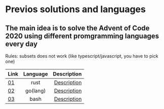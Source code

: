 # Previos solutions and languages

## The main idea is to solve the Advent of Code 2020 using different promgramming languages every day
Rules: subsets does not work (like typescript/javascript, you have to pick one)

<!-- link base : https://github.com/markkovari/advent_of_code_2020/tree/main/ --> 
<!-- descriotion base : https://adventofcode.com/2020/day/ --> 

| Link                                                                 | Language |                                        Description |
| -------------------------------------------------------------------- | :------: | -------------------------------------------------: |
| [01](https://github.com/markkovari/advent_of_code_2020/tree/main/01) |   rust   | [Description](https://adventofcode.com/2020/day/1) |
| [02](https://github.com/markkovari/advent_of_code_2020/tree/main/02) | go(lang) | [Description](https://adventofcode.com/2020/day/2) |
| [03](https://github.com/markkovari/advent_of_code_2020/tree/main/03) |   bash   | [Description](https://adventofcode.com/2020/day/3) |


<!--                                                                 | [01](https://github.com/markkovari/advent_of_code_2020/tree/main/) |                                           language | [Description](https://adventofcode.com/2020/day/) | -->